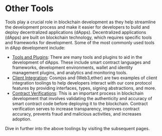 # Other Tools

Tools play a crucial role in blockchain development as they help streamline the development process and make it easier
for developers to build and deploy decentralized applications (dApps). Decentralized applications (dApps) are built on
blockchain technology, which requires specific tools and frameworks for development. Some of the most commonly used tools
 in dApp development include:

- [Tools and Plugins](./tools-plugins.md): There are many tools and plugins to aid in the development of dApps. These include
smart contract languages and frameworks, development environments, wallet and identity management plugins, and analytics
and monitoring tools.
- [Client Integration](./client-integrations.md): Cosmjss and (Web3,ether) are two examples of client integration toolings to
help developers interact with our core protocol features by providing interfaces, types, signing abstractions, and more.
- [Contract Verifications](./contract-verifications.md): This is an important process in blockchain development that
involves validating the authenticity and accuracy of smart contract code before deploying it to the blockchain. Contract
verification serves to increase transparency, improves contract accuracy, prevents fraud and malicious activities,
and increases adoption.

Dive in further into the above toolings by visiting the subsequent pages.
